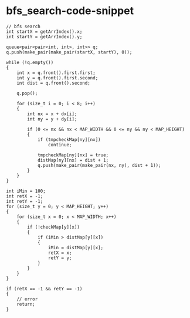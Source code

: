 # bfs_search-code-snippet

	// bfs search
	int startX = getArrIndex().x;
	int startY = getArrIndex().y;

	queue<pair<pair<int, int>, int>> q;
	q.push(make_pair(make_pair(startX, startY), 0));

	while (!q.empty())
	{
		int x = q.front().first.first;
		int y = q.front().first.second;
		int dist = q.front().second;

		q.pop();

		for (size_t i = 0; i < 8; i++)
		{
			int nx = x + dx[i];
			int ny = y + dy[i];

			if (0 <= nx && nx < MAP_WIDTH && 0 <= ny && ny < MAP_HEIGHT)
			{
				if (tmpcheckMap[ny][nx])
					continue;

				tmpcheckMap[ny][nx] = true;
				distMap[ny][nx] = dist + 1;
				q.push(make_pair(make_pair(nx, ny), dist + 1));
			}
		}
	}

	int iMin = 100;
	int retX = -1;
	int retY = -1;
	for (size_t y = 0; y < MAP_HEIGHT; y++)
	{
		for (size_t x = 0; x < MAP_WIDTH; x++)
		{
			if (!checkMap[y][x])
			{
				if (iMin > distMap[y][x])
				{
					iMin = distMap[y][x];
					retX = x;
					retY = y;
				}
			}
		}
	}

	if (retX == -1 && retY == -1)
	{
		// error
		return;
	}
